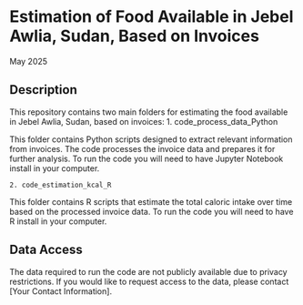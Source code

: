 # Estimation of Food Available in Jebel Awlia, Sudan, Based on Invoices

May 2025

## Description

This repository contains two main folders for estimating the food available in Jebel Awlia, Sudan, based on invoices:
    1. code_process_data_Python

This folder contains Python scripts designed to extract relevant information from invoices. The code processes the invoice data and prepares it for further analysis.
To run the code you will need to have Jupyter Notebook install in your computer.

    2. code_estimation_kcal_R

This folder contains R scripts that estimate the total caloric intake over time based on the processed invoice data.
To run the code you will need to have R install in your computer.

## Data Access

The data required to run the code are not publicly available due to privacy restrictions. If you would like to request access to the data, please contact [Your Contact Information].
